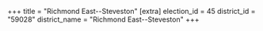+++
title = "Richmond East--Steveston"
[extra]
election_id = 45
district_id = "59028"
district_name = "Richmond East--Steveston"
+++
